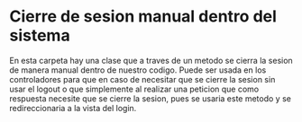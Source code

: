 # Cierre de sesion manual dentro del sistema

En esta carpeta hay una clase que a traves de un metodo se cierra la sesion de manera manual dentro de nuestro codigo. Puede ser usada en los controladores para que en caso de necesitar que se cierre la sesion sin usar el logout o que simplemente al realizar una peticion que como respuesta necesite que se cierre la sesion, pues se usaria este metodo y se redireccionaria a la vista del login.